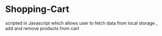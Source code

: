 # Shopping-Cart
scripted in Javascript which allows user to fetch data from local storage , add and remove products from cart
